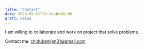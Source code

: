 ```yaml
---
title: "Contact"
date: 2023-09-02T13:34:46+01:00
draft: False
---
```


I am willing to collaborate and work on project that solve problems. 

Contact me: chidubemjan31@gmail.com
